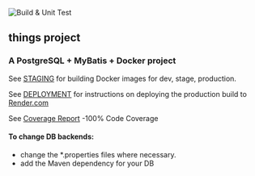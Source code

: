![Build & Unit Test](https://github.com/randycasburn/.github/workflows/maven.yml/badge.svg)
## things project

### A PostgreSQL + MyBatis + Docker project

See [STAGING](./STAGING.MD) for building Docker images for dev, stage, production.

See [DEPLOYMENT](./DEPLOYMENT.MD) for instructions on deploying the production build to [Render.com](https://render.com)

See [Coverage Report](https://randycasburn.com/things/)  -100% Code Coverage
#### To change DB backends: 
- change the *.properties files where necessary.
- add the Maven dependency for your DB


